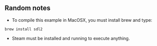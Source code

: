 Random notes
------------

* To compile this example in MacOSX, you must install brew and type:

````
brew install sdl2
````

* Steam must be installed and running to execute anything.

